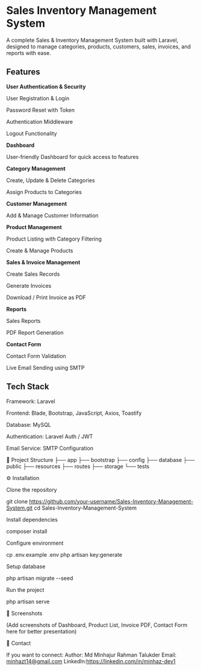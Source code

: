 <h1>Sales Inventory Management System</h1>

A complete Sales & Inventory Management System built with Laravel, designed to manage categories, products, customers, sales, invoices, and reports with ease.

<h2>Features</h2>

**User Authentication & Security**

User Registration & Login

Password Reset with Token

Authentication Middleware

Logout Functionality

**Dashboard**

User-friendly Dashboard for quick access to features

**Category Management**

Create, Update & Delete Categories

Assign Products to Categories

**Customer Management**

Add & Manage Customer Information

**Product Management**

Product Listing with Category Filtering

Create & Manage Products

**Sales & Invoice Management**

Create Sales Records

Generate Invoices

Download / Print Invoice as PDF

**Reports**

Sales Reports

PDF Report Generation

**Contact Form**

Contact Form Validation

Live Email Sending using SMTP

<h2>Tech Stack</h2>

Framework: Laravel

Frontend: Blade, Bootstrap, JavaScript, Axios, Toastify

Database: MySQL

Authentication: Laravel Auth / JWT

Email Service: SMTP Configuration

📂 Project Structure
├── app
├── bootstrap
├── config
├── database
├── public
├── resources
├── routes
├── storage
└── tests

⚙️ Installation

Clone the repository

git clone https://github.com/your-username/Sales-Inventory-Management-System.git
cd Sales-Inventory-Management-System


Install dependencies

composer install

Configure environment

cp .env.example .env
php artisan key:generate

Setup database

php artisan migrate --seed

Run the project

php artisan serve

📸 Screenshots

(Add screenshots of Dashboard, Product List, Invoice PDF, Contact Form here for better presentation)

📧 Contact

If you want to connect:
Author: Md Minhajur Rahman Talukder
Email: minhazt14@gmail.com
LinkedIn:https://linkedin.com/in/minhaz-dev1

